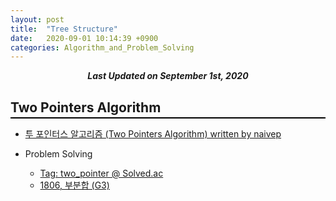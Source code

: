 ```yaml
---
layout: post
title:  "Tree Structure"
date:   2020-09-01 10:14:39 +0900
categories: Algorithm_and_Problem_Solving
---
```


<div style="text-align: center"><i><b>Last Updated on September 1st, 2020</b></i></div>

## Two Pointers Algorithm
<hr style="height: 2px; border:none; margin-top: -1em; margin-bottom:0.5em; padding: 0; background:black">

* [투 포인터스 알고리즘 (Two Pointers Algorithm) written by naivep](https://naivep.tistory.com/52)

* Problem Solving
    * [Tag: two_pointer @ Solved.ac](https://solved.ac/problems/tags/two_pointer?sort=solved&direction=desc&page=1)
    * [1806, 부분합 (G3)](https://www.acmicpc.net/problem/1806)